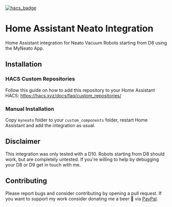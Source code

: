 [![hacs_badge](https://img.shields.io/badge/HACS-Custom-41BDF5.svg?style=for-the-badge)](https://github.com/hacs/integration)

# Home Assistant Neato Integration

Home Assistant integration for Neato Vacuum Robots starting from D8 using the MyNeato App.

## Installation

### HACS Custom Repositories

Follow this guide on how to add this repository to your Home Assistant HACS: https://hacs.xyz/docs/faq/custom_repositories/

### Manual Installation

Copy `myneato` folder to your `custom_components` folder, restart 
Home Assistant and add the integration as usual.

## Disclaimer

This integration was only tested with a D10. Robots starting from 
D8 should work, but are completely untested. If you're willing to
help by debugging your D8 or D9 get in touch with me.

## Contributing

Please report bugs and consider contributing by opening a pull request. If you want to support my work 
consider donating me a beer 🍻 via [PayPal](https://paypal.me/BenjaminPaap).
